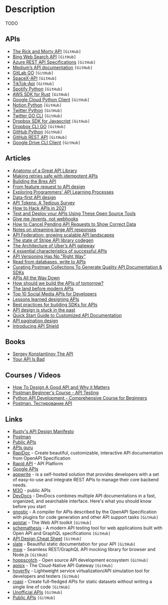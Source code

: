 # Description

TODO


## APIs

- [The Rick and Morty API](https://github.com/afuh/rick-and-morty-api) `[GitHub]`
- [Bing Web Search API](https://www.microsoft.com/en-us/bing/apis/bing-web-search-api) `[GitHub]`
- [Azure REST API Specifications](https://github.com/Azure/azure-rest-api-specs) `[GitHub]`
- [Medium’s API documentation](https://github.com/Medium/medium-api-docs) `[GitHub]`
- [GitLab GO](https://github.com/xanzy/go-gitlab) `[GitHub]`
- [SpaceX-API](https://github.com/r-spacex/SpaceX-API) `[GitHub]`
- [TikTok-Api](https://github.com/davidteather/TikTok-Api) `[GitHub]`
- [Spotify Python](https://github.com/plamere/spotipy) `[GitHub]`
- [AWS SDK for Rust](https://github.com/rusoto/rusoto) `[GitHub]`
- [Google Cloud Python Client](https://github.com/googleapis/google-cloud-python) `[GitHub]`
- [Notion Python](https://github.com/jamalex/notion-py) `[GitHub]`
- [Twitter Python](https://github.com/ryanmcgrath/twython) `[GitHub]`
- [Twitter GO CLI](https://github.com/mattn/twty) `[GitHub]`
- [Dropbox SDK for Javascript](https://github.com/dropbox/dropbox-sdk-js) `[GitHub]`
- [Dropbox CLI GO](https://github.com/dropbox/dbxcli) `[GitHub]`
- [GitHub Python](https://github.com/PyGithub/PyGithub) `[GitHub]`
- [GitHub REST API](https://docs.github.com/en/rest) `[GitHub]`
- [Google Drive CLI Client](https://github.com/prasmussen/gdrive) `[GitHub]`


## Articles

- [Anatomy of a Great API Library](https://brandur.org/nanoglyphs/019-api-libraries)
- [Making retries safe with idempotent APIs](https://aws.amazon.com/ru/builders-library/making-retries-safe-with-idempotent-APIs/)
- [Building the Brex API](https://building.brex.com/building-the-brex-api-52dcb26cacc8)
- [From feature request to API design](https://francoischalifour.com/from-feature-request-to-api-design/)
- [Exploring Programmers' API Learning Processes](https://neverworkintheory.org/2021/10/14/api-learning-processes.html)
- [Data-first API design](https://cuddly-octo-palm-tree.com/posts/2021-08-29-data-api/)
- [API Tokens: A Tedious Survey](https://fly.io/blog/api-tokens-a-tedious-survey/)
- [How to Hack APIs in 2021](https://labs.detectify.com/2021/08/10/how-to-hack-apis-in-2021/)
- [Test and Deploy your APIs Using These Open Source Tools](https://www.appsmith.com/blog/test-and-deploy-your-apis-using-these-open-source-tools)
- [Give me /events, not webhooks](https://blog.sequin.io/events-not-webhooks)
- [How to Cancel Pending API Requests to Show Correct Data](https://css-tricks.com/how-to-cancel-pending-api-requests-to-show-correct-data/)
- [Notes on streaming large API responses](https://simonwillison.net/2021/Jun/25/streaming-large-api-responses/)
- [API Federation: growing scalable API landscapes](https://engineering.salesforce.com/api-federation-growing-scalable-api-landscapes-a0f1f0dad506)
- [The state of Stripe API library codegen](https://brandur.org/fragments/stripe-codegen)
- [The Architecture of Uber’s API gateway](https://eng.uber.com/architecture-api-gateway/)
- [4 essential characteristics of successful APIs](https://opensource.com/article/21/5/successful-apis)
- [API Versioning Has No "Right Way"](https://apisyouwonthate.com/blog/api-versioning-has-no-right-way)
- [Read from databases, write to APIs](https://acco.io/read-from-dbs)
- [Curating Postman Collections To Generate Quality API Documentation & SDKs](https://www.apimatic.io/blog/2021/04/curating-postman-collections-to-generate-quality-api-documentation-sdks/)
- [APIs All the Way Down](https://www.notboring.co/p/apis-all-the-way-down)
- [How should we build the APIs of tomorrow?](https://increment.com/apis/how-we-should-build-apis-tomorrow/)
- [The land before modern APIs](https://increment.com/apis/land-before-modern-apis/)
- [Top 10 Social Media APIs for Developers](https://www.ayrshare.com/top-10-social-media-apis-for-developers/)
- [Lessons learned designing APIs](https://menduz.com/posts/2019.05.07)
- [Best practices for building SDKs for APIs](https://www.moesif.com/blog/technical/sdks/Best-Practices-for-Building-SDKs-for-APIs/)
- [API design is stuck in the past](https://buf.build/blog/api-design-is-stuck-in-the-past)
- [Quick Start Guide to Customized API Documentation](https://scale.com/blog/quick-start-guide-to-customized-api-documentation)
- [API pagination design](https://solovyov.net/blog/2020/api-pagination-design/)
- [Introducing API Shield](https://blog.cloudflare.com/introducing-api-shield/)


## Books

- [Sergey Konstantinov The API](https://twirl.github.io/The-API-Book/docs/API.en.html)
- [Your API Is Bad](https://leanpub.com/yourapiisbad)


## Courses / Videos

- [How To Design A Good API and Why it Matters](https://youtu.be/aAb7hSCtvGw)
- [Postman Beginner's Course - API Testing](https://youtu.be/VywxIQ2ZXw4)
- [Python API Development - Comprehensive Course for Beginners](https://youtu.be/0sOvCWFmrtA)
- [Postman. Тестирование API](https://youtu.be/rEgPhgPUZFQ)


## Links

- [Rusty's API Design Manifesto](http://sweng.the-davies.net/Home/rustys-api-design-manifesto)
- [Postman](https://www.postman.com/)
- [Public APIs](https://public-apis.io/)
- [APIs guru](https://apis.guru/)
- [RapiDoc](https://mrin9.github.io/RapiDoc/) - Create beautiful, customizable, interactive API documentation from OpenAPI Specification
- [Rapid API](https://rapidapi.com/) - API Platform
- [Google APIs](https://google.aip.dev/)
- [appwrite](https://appwrite.io/) - is a self-hosted solution that provides developers with a set of easy-to-use and integrate REST APIs to manage their core backend needs.
- [M3O](https://m3o.com/) - public APIs
- [DevDocs](https://devdocs.io/) - DevDocs combines multiple API documentations in a fast, organized, and searchable interface. Here's what you should know before you start
- [gnostic](https://github.com/google/gnostic) - A compiler for APIs described by the OpenAPI Specification with plugins for code generation and other API support tasks `[GitHub]`
- [apistar](https://github.com/encode/apistar) - The Web API toolkit `[GitHub]`
- [schemathesis](https://github.com/schemathesis/schemathesis) - A modern API testing tool for web applications built with Open API and GraphQL specifications `[GitHub]`
- [API Design Cheat Sheet](https://github.com/RestCheatSheet/api-cheat-sheet) `[GitHub]`
- [slate](https://github.com/slatedocs/slate) - Beautiful static documentation for your API `[GitHub]`
- [msw](https://github.com/mswjs/msw) - Seamless REST/GraphQL API mocking library for browser and Node.js `[GitHub]`
- [hoppscotch](https://github.com/hoppscotch/hoppscotch) - Open source API development ecosystem `[GitHub]`
- [apisix](https://github.com/apache/apisix) - The Cloud-Native API Gateway `[GitHub]`
- [hoverfly](https://github.com/SpectoLabs/hoverfly) - Lightweight service virtualization/API simulation tool for developers and testers `[GitHub]`
- [roapi](https://github.com/roapi/roapi) - Create full-fledged APIs for static datasets without writing a single line of code `[GitHub]`
- [Unofficial APIs](https://github.com/Rolstenhouse/unofficial-apis) `[GitHub]`
- [Public APIs](https://github.com/public-apis/public-apis) `[GitHub]`
